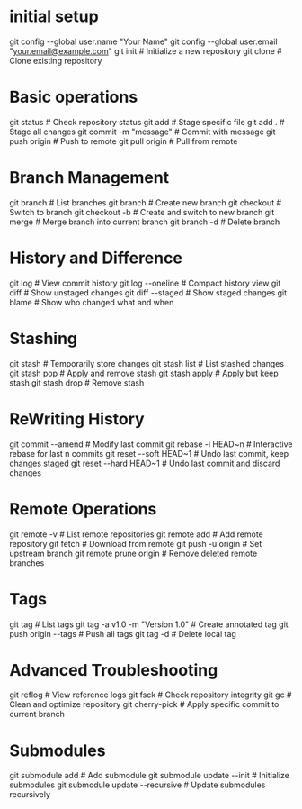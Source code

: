 # initial setup
git config --global user.name "Your Name"
git config --global user.email "your.email@example.com"
git init                    # Initialize a new repository
git clone <repository-url>  # Clone existing repository

# Basic operations
git status                  # Check repository status
git add <file>             # Stage specific file
git add .                  # Stage all changes
git commit -m "message"    # Commit with message
git push origin <branch>   # Push to remote
git pull origin <branch>   # Pull from remote

# Branch Management
git branch                  # List branches
git branch <branch-name>   # Create new branch
git checkout <branch-name> # Switch to branch
git checkout -b <branch-name> # Create and switch to new branch
git merge <branch-name>    # Merge branch into current branch
git branch -d <branch-name> # Delete branch

# History and Difference
git log                    # View commit history
git log --oneline         # Compact history view
git diff                  # Show unstaged changes
git diff --staged         # Show staged changes
git blame <file>          # Show who changed what and when

# Stashing
git stash                  # Temporarily store changes
git stash list            # List stashed changes
git stash pop             # Apply and remove stash
git stash apply           # Apply but keep stash
git stash drop            # Remove stash

# ReWriting History
git commit --amend        # Modify last commit
git rebase -i HEAD~n      # Interactive rebase for last n commits
git reset --soft HEAD~1   # Undo last commit, keep changes staged
git reset --hard HEAD~1   # Undo last commit and discard changes

# Remote Operations
git remote -v             # List remote repositories
git remote add <name> <url> # Add remote repository
git fetch <remote>        # Download from remote
git push -u origin <branch> # Set upstream branch
git remote prune origin   # Remove deleted remote branches

# Tags
git tag                   # List tags
git tag -a v1.0 -m "Version 1.0" # Create annotated tag
git push origin --tags    # Push all tags
git tag -d <tag-name>     # Delete local tag

# Advanced Troubleshooting
git reflog                # View reference logs
git fsck                  # Check repository integrity
git gc                    # Clean and optimize repository
git cherry-pick <commit>  # Apply specific commit to current branch

# Submodules
git submodule add <url>   # Add submodule
git submodule update --init # Initialize submodules
git submodule update --recursive # Update submodules recursively
